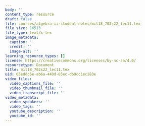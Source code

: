 ```yaml
---
body: ''
content_type: resource
draft: false
file: courses/algebra-ii-student-notes/mit18_702s22_lec11.tex
file_size: 16513
file_type: text/x-tex
image_metadata:
  caption: ''
  credit: ''
  image-alt: ''
learning_resource_types: []
license: https://creativecommons.org/licenses/by-nc-sa/4.0/
resourcetype: Document
title: mit18_702s22_lec11.tex
uid: 05eddc5e-ab6a-449d-85ec-d69cc1ec283e
video_files:
  video_captions_file: ''
  video_thumbnail_file: ''
  video_transcript_file: ''
video_metadata:
  video_speakers: ''
  video_tags: ''
  youtube_description: ''
  youtube_id: ''
---
```

